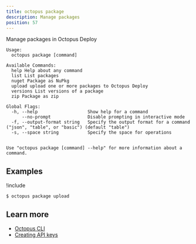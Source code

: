 ```yaml
---
title: octopus package
description: Manage packages
position: 57
---
```


Manage packages in Octopus Deploy


```text
Usage:
  octopus package [command]

Available Commands:
  help Help about any command
  list List packages
  nuget Package as NuPkg
  upload upload one or more packages to Octopus Deploy
  versions List versions of a package
  zip Package as zip

Global Flags:
  -h, --help                   Show help for a command
      --no-prompt              Disable prompting in interactive mode
  -f, --output-format string   Specify the output format for a command ("json", "table", or "basic") (default "table")
  -s, --space string           Specify the space for operations


Use "octopus package [command] --help" for more information about a command.
```

## Examples

!include <samples-instance>


```text
$ octopus package upload

```

## Learn more

- [Octopus CLI](/docs/octopus-rest-api/cli/index.md)
- [Creating API keys](/docs/octopus-rest-api/how-to-create-an-api-key.md)